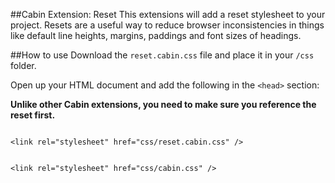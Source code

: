 ##Cabin Extension: Reset
This extensions will add a reset stylesheet to your project. Resets are a useful way to reduce browser inconsistencies in things like default line heights, margins, paddings and font sizes of headings.

##How to use
Download the <code>reset.cabin.css</code> file and place it in your <code>/css</code> folder. 

Open up your HTML document and add the following in the <code>&lt;head&gt;</code> section:

<b>Unlike other Cabin extensions, you need to make sure you reference the reset first.</b>

<pre>
<code>
&lt;link rel="stylesheet" href="css/reset.cabin.css" /&gt;
<br />
&lt;link rel="stylesheet" href="css/cabin.css" /&gt;
</code>
</pre>